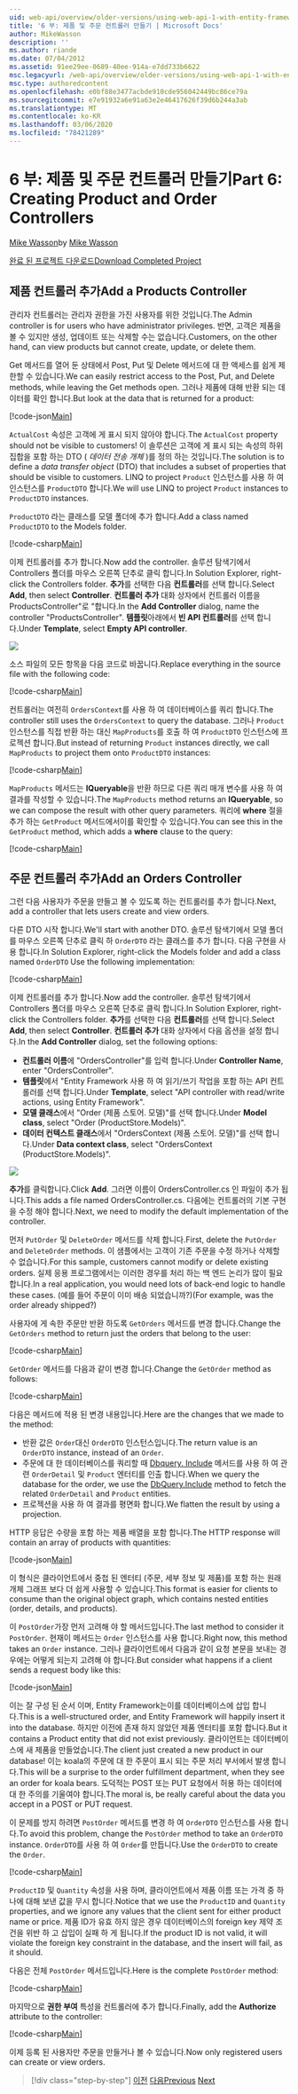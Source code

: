 ```yaml
---
uid: web-api/overview/older-versions/using-web-api-1-with-entity-framework-5/using-web-api-with-entity-framework-part-6
title: '6 부: 제품 및 주문 컨트롤러 만들기 | Microsoft Docs'
author: MikeWasson
description: ''
ms.author: riande
ms.date: 07/04/2012
ms.assetid: 91ee29ee-0689-40ee-914a-e7dd733b6622
msc.legacyurl: /web-api/overview/older-versions/using-web-api-1-with-entity-framework-5/using-web-api-with-entity-framework-part-6
msc.type: authoredcontent
ms.openlocfilehash: e0bf88e3477acbde910cde956042449bc86ce79a
ms.sourcegitcommit: e7e91932a6e91a63e2e46417626f39d6b244a3ab
ms.translationtype: MT
ms.contentlocale: ko-KR
ms.lasthandoff: 03/06/2020
ms.locfileid: "78421289"
---
```

# <a name="part-6-creating-product-and-order-controllers"></a><span data-ttu-id="6bdc2-102">6 부: 제품 및 주문 컨트롤러 만들기</span><span class="sxs-lookup"><span data-stu-id="6bdc2-102">Part 6: Creating Product and Order Controllers</span></span>

<span data-ttu-id="6bdc2-103">[Mike Wasson](https://github.com/MikeWasson)</span><span class="sxs-lookup"><span data-stu-id="6bdc2-103">by [Mike Wasson](https://github.com/MikeWasson)</span></span>

[<span data-ttu-id="6bdc2-104">완료 된 프로젝트 다운로드</span><span class="sxs-lookup"><span data-stu-id="6bdc2-104">Download Completed Project</span></span>](https://code.msdn.microsoft.com/ASP-NET-Web-API-with-afa30545)

## <a name="add-a-products-controller"></a><span data-ttu-id="6bdc2-105">제품 컨트롤러 추가</span><span class="sxs-lookup"><span data-stu-id="6bdc2-105">Add a Products Controller</span></span>

<span data-ttu-id="6bdc2-106">관리자 컨트롤러는 관리자 권한을 가진 사용자를 위한 것입니다.</span><span class="sxs-lookup"><span data-stu-id="6bdc2-106">The Admin controller is for users who have administrator privileges.</span></span> <span data-ttu-id="6bdc2-107">반면, 고객은 제품을 볼 수 있지만 생성, 업데이트 또는 삭제할 수는 없습니다.</span><span class="sxs-lookup"><span data-stu-id="6bdc2-107">Customers, on the other hand, can view products but cannot create, update, or delete them.</span></span>

<span data-ttu-id="6bdc2-108">Get 메서드를 열어 둔 상태에서 Post, Put 및 Delete 메서드에 대 한 액세스를 쉽게 제한할 수 있습니다.</span><span class="sxs-lookup"><span data-stu-id="6bdc2-108">We can easily restrict access to the Post, Put, and Delete methods, while leaving the Get methods open.</span></span> <span data-ttu-id="6bdc2-109">그러나 제품에 대해 반환 되는 데이터를 확인 합니다.</span><span class="sxs-lookup"><span data-stu-id="6bdc2-109">But look at the data that is returned for a product:</span></span>

[!code-json[Main](using-web-api-with-entity-framework-part-6/samples/sample1.json?highlight=1)]

<span data-ttu-id="6bdc2-110">`ActualCost` 속성은 고객에 게 표시 되지 않아야 합니다.</span><span class="sxs-lookup"><span data-stu-id="6bdc2-110">The `ActualCost` property should not be visible to customers!</span></span> <span data-ttu-id="6bdc2-111">이 솔루션은 고객에 게 표시 되는 속성의 하위 집합을 포함 하는 DTO ( *데이터 전송 개체* )를 정의 하는 것입니다.</span><span class="sxs-lookup"><span data-stu-id="6bdc2-111">The solution is to define a *data transfer object* (DTO) that includes a subset of properties that should be visible to customers.</span></span> <span data-ttu-id="6bdc2-112">LINQ to project `Product` 인스턴스를 사용 하 여 인스턴스를 `ProductDTO` 합니다.</span><span class="sxs-lookup"><span data-stu-id="6bdc2-112">We will use LINQ to project `Product` instances to `ProductDTO` instances.</span></span>

<span data-ttu-id="6bdc2-113">`ProductDTO` 라는 클래스를 모델 폴더에 추가 합니다.</span><span class="sxs-lookup"><span data-stu-id="6bdc2-113">Add a class named `ProductDTO` to the Models folder.</span></span>

[!code-csharp[Main](using-web-api-with-entity-framework-part-6/samples/sample2.cs)]

<span data-ttu-id="6bdc2-114">이제 컨트롤러를 추가 합니다.</span><span class="sxs-lookup"><span data-stu-id="6bdc2-114">Now add the controller.</span></span> <span data-ttu-id="6bdc2-115">솔루션 탐색기에서 Controllers 폴더를 마우스 오른쪽 단추로 클릭 합니다.</span><span class="sxs-lookup"><span data-stu-id="6bdc2-115">In Solution Explorer, right-click the Controllers folder.</span></span> <span data-ttu-id="6bdc2-116">**추가**를 선택한 다음 **컨트롤러**를 선택 합니다.</span><span class="sxs-lookup"><span data-stu-id="6bdc2-116">Select **Add**, then select **Controller**.</span></span> <span data-ttu-id="6bdc2-117">**컨트롤러 추가** 대화 상자에서 컨트롤러 이름을 ProductsController&quot;로 &quot;합니다.</span><span class="sxs-lookup"><span data-stu-id="6bdc2-117">In the **Add Controller** dialog, name the controller &quot;ProductsController&quot;.</span></span> <span data-ttu-id="6bdc2-118">**템플릿**아래에서 **빈 API 컨트롤러**를 선택 합니다.</span><span class="sxs-lookup"><span data-stu-id="6bdc2-118">Under **Template**, select **Empty API controller**.</span></span>

![](using-web-api-with-entity-framework-part-6/_static/image1.png)

<span data-ttu-id="6bdc2-119">소스 파일의 모든 항목을 다음 코드로 바꿉니다.</span><span class="sxs-lookup"><span data-stu-id="6bdc2-119">Replace everything in the source file with the following code:</span></span>

[!code-csharp[Main](using-web-api-with-entity-framework-part-6/samples/sample3.cs)]

<span data-ttu-id="6bdc2-120">컨트롤러는 여전히 `OrdersContext`를 사용 하 여 데이터베이스를 쿼리 합니다.</span><span class="sxs-lookup"><span data-stu-id="6bdc2-120">The controller still uses the `OrdersContext` to query the database.</span></span> <span data-ttu-id="6bdc2-121">그러나 `Product` 인스턴스를 직접 반환 하는 대신 `MapProducts`를 호출 하 여 `ProductDTO` 인스턴스에 프로젝션 합니다.</span><span class="sxs-lookup"><span data-stu-id="6bdc2-121">But instead of returning `Product` instances directly, we call `MapProducts` to project them onto `ProductDTO` instances:</span></span>

[!code-csharp[Main](using-web-api-with-entity-framework-part-6/samples/sample4.cs?highlight=1)]

<span data-ttu-id="6bdc2-122">`MapProducts` 메서드는 **IQueryable**을 반환 하므로 다른 쿼리 매개 변수를 사용 하 여 결과를 작성할 수 있습니다.</span><span class="sxs-lookup"><span data-stu-id="6bdc2-122">The `MapProducts` method returns an **IQueryable**, so we can compose the result with other query parameters.</span></span> <span data-ttu-id="6bdc2-123">쿼리에 **where** 절을 추가 하는 `GetProduct` 메서드에서이를 확인할 수 있습니다.</span><span class="sxs-lookup"><span data-stu-id="6bdc2-123">You can see this in the `GetProduct` method, which adds a **where** clause to the query:</span></span>

[!code-csharp[Main](using-web-api-with-entity-framework-part-6/samples/sample5.cs?highlight=2)]

## <a name="add-an-orders-controller"></a><span data-ttu-id="6bdc2-124">주문 컨트롤러 추가</span><span class="sxs-lookup"><span data-stu-id="6bdc2-124">Add an Orders Controller</span></span>

<span data-ttu-id="6bdc2-125">그런 다음 사용자가 주문을 만들고 볼 수 있도록 하는 컨트롤러를 추가 합니다.</span><span class="sxs-lookup"><span data-stu-id="6bdc2-125">Next, add a controller that lets users create and view orders.</span></span>

<span data-ttu-id="6bdc2-126">다른 DTO 시작 합니다.</span><span class="sxs-lookup"><span data-stu-id="6bdc2-126">We'll start with another DTO.</span></span> <span data-ttu-id="6bdc2-127">솔루션 탐색기에서 모델 폴더를 마우스 오른쪽 단추로 클릭 하 `OrderDTO` 라는 클래스를 추가 합니다. 다음 구현을 사용 합니다.</span><span class="sxs-lookup"><span data-stu-id="6bdc2-127">In Solution Explorer, right-click the Models folder and add a class named `OrderDTO` Use the following implementation:</span></span>

[!code-csharp[Main](using-web-api-with-entity-framework-part-6/samples/sample6.cs)]

<span data-ttu-id="6bdc2-128">이제 컨트롤러를 추가 합니다.</span><span class="sxs-lookup"><span data-stu-id="6bdc2-128">Now add the controller.</span></span> <span data-ttu-id="6bdc2-129">솔루션 탐색기에서 Controllers 폴더를 마우스 오른쪽 단추로 클릭 합니다.</span><span class="sxs-lookup"><span data-stu-id="6bdc2-129">In Solution Explorer, right-click the Controllers folder.</span></span> <span data-ttu-id="6bdc2-130">**추가**를 선택한 다음 **컨트롤러**를 선택 합니다.</span><span class="sxs-lookup"><span data-stu-id="6bdc2-130">Select **Add**, then select **Controller**.</span></span> <span data-ttu-id="6bdc2-131">**컨트롤러 추가** 대화 상자에서 다음 옵션을 설정 합니다.</span><span class="sxs-lookup"><span data-stu-id="6bdc2-131">In the **Add Controller** dialog, set the following options:</span></span>

- <span data-ttu-id="6bdc2-132">**컨트롤러 이름**에 "OrdersController"를 입력 합니다.</span><span class="sxs-lookup"><span data-stu-id="6bdc2-132">Under **Controller Name**, enter "OrdersController".</span></span>
- <span data-ttu-id="6bdc2-133">**템플릿**에서 "Entity Framework 사용 하 여 읽기/쓰기 작업을 포함 하는 API 컨트롤러를 선택 합니다.</span><span class="sxs-lookup"><span data-stu-id="6bdc2-133">Under **Template**, select "API controller with read/write actions, using Entity Framework".</span></span>
- <span data-ttu-id="6bdc2-134">**모델 클래스**에서 &quot;Order (제품 스토어. 모델)&quot;를 선택 합니다.</span><span class="sxs-lookup"><span data-stu-id="6bdc2-134">Under **Model class**, select &quot;Order (ProductStore.Models)&quot;.</span></span>
- <span data-ttu-id="6bdc2-135">**데이터 컨텍스트 클래스**에서 &quot;OrdersContext (제품 스토어. 모델)&quot;를 선택 합니다.</span><span class="sxs-lookup"><span data-stu-id="6bdc2-135">Under **Data context class**, select &quot;OrdersContext (ProductStore.Models)&quot;.</span></span>

![](using-web-api-with-entity-framework-part-6/_static/image2.png)

<span data-ttu-id="6bdc2-136">**추가**를 클릭합니다.</span><span class="sxs-lookup"><span data-stu-id="6bdc2-136">Click **Add**.</span></span> <span data-ttu-id="6bdc2-137">그러면 이름이 OrdersController.cs 인 파일이 추가 됩니다.</span><span class="sxs-lookup"><span data-stu-id="6bdc2-137">This adds a file named OrdersController.cs.</span></span> <span data-ttu-id="6bdc2-138">다음에는 컨트롤러의 기본 구현을 수정 해야 합니다.</span><span class="sxs-lookup"><span data-stu-id="6bdc2-138">Next, we need to modify the default implementation of the controller.</span></span>

<span data-ttu-id="6bdc2-139">먼저 `PutOrder` 및 `DeleteOrder` 메서드를 삭제 합니다.</span><span class="sxs-lookup"><span data-stu-id="6bdc2-139">First, delete the `PutOrder` and `DeleteOrder` methods.</span></span> <span data-ttu-id="6bdc2-140">이 샘플에서는 고객이 기존 주문을 수정 하거나 삭제할 수 없습니다.</span><span class="sxs-lookup"><span data-stu-id="6bdc2-140">For this sample, customers cannot modify or delete existing orders.</span></span> <span data-ttu-id="6bdc2-141">실제 응용 프로그램에서는 이러한 경우를 처리 하는 백 엔드 논리가 많이 필요 합니다.</span><span class="sxs-lookup"><span data-stu-id="6bdc2-141">In a real application, you would need lots of back-end logic to handle these cases.</span></span> <span data-ttu-id="6bdc2-142">(예를 들어 주문이 이미 배송 되었습니까?)</span><span class="sxs-lookup"><span data-stu-id="6bdc2-142">(For example, was the order already shipped?)</span></span>

<span data-ttu-id="6bdc2-143">사용자에 게 속한 주문만 반환 하도록 `GetOrders` 메서드를 변경 합니다.</span><span class="sxs-lookup"><span data-stu-id="6bdc2-143">Change the `GetOrders` method to return just the orders that belong to the user:</span></span>

[!code-csharp[Main](using-web-api-with-entity-framework-part-6/samples/sample7.cs)]

<span data-ttu-id="6bdc2-144">`GetOrder` 메서드를 다음과 같이 변경 합니다.</span><span class="sxs-lookup"><span data-stu-id="6bdc2-144">Change the `GetOrder` method as follows:</span></span>

[!code-csharp[Main](using-web-api-with-entity-framework-part-6/samples/sample8.cs)]

<span data-ttu-id="6bdc2-145">다음은 메서드에 적용 된 변경 내용입니다.</span><span class="sxs-lookup"><span data-stu-id="6bdc2-145">Here are the changes that we made to the method:</span></span>

- <span data-ttu-id="6bdc2-146">반환 값은 `Order`대신 `OrderDTO` 인스턴스입니다.</span><span class="sxs-lookup"><span data-stu-id="6bdc2-146">The return value is an `OrderDTO` instance, instead of an `Order`.</span></span>
- <span data-ttu-id="6bdc2-147">주문에 대 한 데이터베이스를 쿼리할 때 [Dbquery. Include](https://msdn.microsoft.com/library/gg696395) 메서드를 사용 하 여 관련 `OrderDetail` 및 `Product` 엔터티를 인출 합니다.</span><span class="sxs-lookup"><span data-stu-id="6bdc2-147">When we query the database for the order, we use the [DbQuery.Include](https://msdn.microsoft.com/library/gg696395) method to fetch the related `OrderDetail` and `Product` entities.</span></span>
- <span data-ttu-id="6bdc2-148">프로젝션을 사용 하 여 결과를 평면화 합니다.</span><span class="sxs-lookup"><span data-stu-id="6bdc2-148">We flatten the result by using a projection.</span></span>

<span data-ttu-id="6bdc2-149">HTTP 응답은 수량을 포함 하는 제품 배열을 포함 합니다.</span><span class="sxs-lookup"><span data-stu-id="6bdc2-149">The HTTP response will contain an array of products with quantities:</span></span>

[!code-json[Main](using-web-api-with-entity-framework-part-6/samples/sample9.json)]

<span data-ttu-id="6bdc2-150">이 형식은 클라이언트에서 중첩 된 엔터티 (주문, 세부 정보 및 제품)를 포함 하는 원래 개체 그래프 보다 더 쉽게 사용할 수 있습니다.</span><span class="sxs-lookup"><span data-stu-id="6bdc2-150">This format is easier for clients to consume than the original object graph, which contains nested entities (order, details, and products).</span></span>

<span data-ttu-id="6bdc2-151">이 `PostOrder`가장 먼저 고려해 야 할 메서드입니다.</span><span class="sxs-lookup"><span data-stu-id="6bdc2-151">The last method to consider it `PostOrder`.</span></span> <span data-ttu-id="6bdc2-152">현재이 메서드는 `Order` 인스턴스를 사용 합니다.</span><span class="sxs-lookup"><span data-stu-id="6bdc2-152">Right now, this method takes an `Order` instance.</span></span> <span data-ttu-id="6bdc2-153">그러나 클라이언트에서 다음과 같이 요청 본문을 보내는 경우에는 어떻게 되는지 고려해 야 합니다.</span><span class="sxs-lookup"><span data-stu-id="6bdc2-153">But consider what happens if a client sends a request body like this:</span></span>

[!code-json[Main](using-web-api-with-entity-framework-part-6/samples/sample10.json)]

<span data-ttu-id="6bdc2-154">이는 잘 구성 된 순서 이며, Entity Framework는이를 데이터베이스에 삽입 합니다.</span><span class="sxs-lookup"><span data-stu-id="6bdc2-154">This is a well-structured order, and Entity Framework will happily insert it into the database.</span></span> <span data-ttu-id="6bdc2-155">하지만 이전에 존재 하지 않았던 제품 엔터티를 포함 합니다.</span><span class="sxs-lookup"><span data-stu-id="6bdc2-155">But it contains a Product entity that did not exist previously.</span></span> <span data-ttu-id="6bdc2-156">클라이언트는 데이터베이스에 새 제품을 만들었습니다.</span><span class="sxs-lookup"><span data-stu-id="6bdc2-156">The client just created a new product in our database!</span></span> <span data-ttu-id="6bdc2-157">이는 koala의 주문에 대 한 주문이 표시 되는 주문 처리 부서에서 발생 합니다.</span><span class="sxs-lookup"><span data-stu-id="6bdc2-157">This will be a surprise to the order fulfillment department, when they see an order for koala bears.</span></span> <span data-ttu-id="6bdc2-158">도덕적는 POST 또는 PUT 요청에서 허용 하는 데이터에 대 한 주의를 기울여야 합니다.</span><span class="sxs-lookup"><span data-stu-id="6bdc2-158">The moral is, be really careful about the data you accept in a POST or PUT request.</span></span>

<span data-ttu-id="6bdc2-159">이 문제를 방지 하려면 `PostOrder` 메서드를 변경 하 여 `OrderDTO` 인스턴스를 사용 합니다.</span><span class="sxs-lookup"><span data-stu-id="6bdc2-159">To avoid this problem, change the `PostOrder` method to take an `OrderDTO` instance.</span></span> <span data-ttu-id="6bdc2-160">`OrderDTO`를 사용 하 여 `Order`를 만듭니다.</span><span class="sxs-lookup"><span data-stu-id="6bdc2-160">Use the `OrderDTO` to create the `Order`.</span></span>

[!code-csharp[Main](using-web-api-with-entity-framework-part-6/samples/sample11.cs)]

<span data-ttu-id="6bdc2-161">`ProductID` 및 `Quantity` 속성을 사용 하며, 클라이언트에서 제품 이름 또는 가격 중 하나에 대해 보낸 값을 무시 합니다.</span><span class="sxs-lookup"><span data-stu-id="6bdc2-161">Notice that we use the `ProductID` and `Quantity` properties, and we ignore any values that the client sent for either product name or price.</span></span> <span data-ttu-id="6bdc2-162">제품 ID가 유효 하지 않은 경우 데이터베이스의 foreign key 제약 조건을 위반 하 고 삽입이 실패 하 게 됩니다.</span><span class="sxs-lookup"><span data-stu-id="6bdc2-162">If the product ID is not valid, it will violate the foreign key constraint in the database, and the insert will fail, as it should.</span></span>

<span data-ttu-id="6bdc2-163">다음은 전체 `PostOrder` 메서드입니다.</span><span class="sxs-lookup"><span data-stu-id="6bdc2-163">Here is the complete `PostOrder` method:</span></span>

[!code-csharp[Main](using-web-api-with-entity-framework-part-6/samples/sample12.cs)]

<span data-ttu-id="6bdc2-164">마지막으로 **권한 부여** 특성을 컨트롤러에 추가 합니다.</span><span class="sxs-lookup"><span data-stu-id="6bdc2-164">Finally, add the **Authorize** attribute to the controller:</span></span>

[!code-csharp[Main](using-web-api-with-entity-framework-part-6/samples/sample13.cs)]

<span data-ttu-id="6bdc2-165">이제 등록 된 사용자만 주문을 만들거나 볼 수 있습니다.</span><span class="sxs-lookup"><span data-stu-id="6bdc2-165">Now only registered users can create or view orders.</span></span>

> [!div class="step-by-step"]
> <span data-ttu-id="6bdc2-166">[이전](using-web-api-with-entity-framework-part-5.md)
> [다음](using-web-api-with-entity-framework-part-7.md)</span><span class="sxs-lookup"><span data-stu-id="6bdc2-166">[Previous](using-web-api-with-entity-framework-part-5.md)
[Next](using-web-api-with-entity-framework-part-7.md)</span></span>
